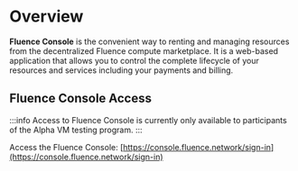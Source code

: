# Overview

**Fluence Console** is the convenient way to renting and managing  resources from the decentralized Fluence compute marketplace. It is a web-based application that allows you to control the complete lifecycle of your resources and services including your payments and billing.

## Fluence Console Access

:::info
Access to Fluence Console is currently only available to participants of the Alpha VM testing program.
:::

Access the Fluence Console: [https://console.fluence.network/sign-in](https://console.fluence.network/sign-in)
